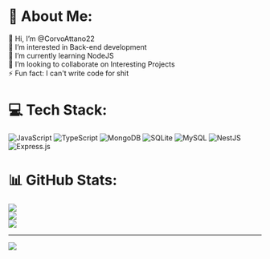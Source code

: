 # 💫 About Me:
👋 Hi, I’m @CorvoAttano22<br>👀 I’m interested in Back-end development<br>🌱 I’m currently learning NodeJS<br>💞️ I’m looking to collaborate on Interesting Projects<br>⚡ Fun fact: I can't write code for shit


# 💻 Tech Stack:
![JavaScript](https://img.shields.io/badge/javascript-%23323330.svg?style=for-the-badge&logo=javascript&logoColor=%23F7DF1E) ![TypeScript](https://img.shields.io/badge/typescript-%23007ACC.svg?style=for-the-badge&logo=typescript&logoColor=white) ![MongoDB](https://img.shields.io/badge/MongoDB-%234ea94b.svg?style=for-the-badge&logo=mongodb&logoColor=white) ![SQLite](https://img.shields.io/badge/sqlite-%2307405e.svg?style=for-the-badge&logo=sqlite&logoColor=white) ![MySQL](https://img.shields.io/badge/mysql-4479A1.svg?style=for-the-badge&logo=mysql&logoColor=white) ![NestJS](https://img.shields.io/badge/nestjs-%23E0234E.svg?style=for-the-badge&logo=nestjs&logoColor=white) ![Express.js](https://img.shields.io/badge/express.js-%23404d59.svg?style=for-the-badge&logo=express&logoColor=%2361DAFB)
# 📊 GitHub Stats:
![](https://github-readme-stats.vercel.app/api?username=corvoattano22&theme=dark&hide_border=false&include_all_commits=false&count_private=false)<br/>
![](https://github-readme-streak-stats.herokuapp.com/?user=corvoattano22&theme=dark&hide_border=false)<br/>
![](https://github-readme-stats.vercel.app/api/top-langs/?username=corvoattano22&theme=dark&hide_border=false&include_all_commits=false&count_private=false&layout=compact)

---
[![](https://visitcount.itsvg.in/api?id=corvoattano22&icon=0&color=0)](https://visitcount.itsvg.in)

<!-- Proudly created with GPRM ( https://gprm.itsvg.in ) -->
